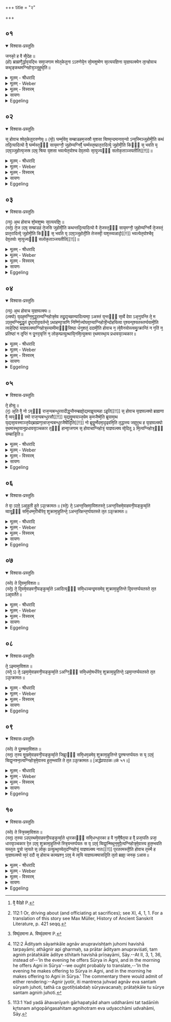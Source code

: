 +++
title = "२"

+++


## ०१


<details open><summary>विश्वास-प्रस्तुतिः</summary>

जनको᳘ ह वै व्वै᳘देहः॥  
(हो) ब्राह्मणै᳘र्द्धाव᳘यद्भिः समा᳘जगाम श्वेत᳘केतुना ऽऽरुणेये᳘न सो᳘मशुष्मेण सा᳘त्ययज्ञिना या᳘ज्ञवल्क्येन ता᳘न्होवाच कथ᳘ङ्कथमग्निहोत्र᳘ञ्जुहुथे᳘ति॥
</details>

<details><summary>मूलम् - श्रीधरादि</summary>

जनको᳘ ह वै व्वै᳘देहः॥  
(हो) ब्राह्मणै᳘र्द्धाव᳘यद्भिः समा᳘जगाम श्वेत᳘केतुना ऽऽरुणेये᳘न सो᳘मशुष्मेण सा᳘त्ययज्ञिना या᳘ज्ञवल्क्येन ता᳘न्होवाच कथ᳘ङ्कथमग्निहोत्र᳘ञ्जुहुथे᳘ति॥
</details>

<details><summary>मूलम् - Weber</summary>

जनको᳘ ह वै वै᳘देहो [^wbr_1] ॥  
ब्राह्मणै᳘र्धाव᳘यद्भिः समा᳘जगाम श्वेत᳘केतुनारुणेये᳘न सो᳘मशुष्मेण सा᳘त्ययज्ञिना या᳘ज्ञवल्क्येन ता᳘न्होवाच कथं᳘-कथमग्निहोत्रं᳘ जुहुथे᳘ति॥  

[^wbr_1]: वै᳘ वैदेहो P.
</details>

<details><summary>मूलम् - विस्वरम्</summary>

जनको ह वै वैदेहो ब्राह्मणैर्धावयद्भिः समाजगाम श्वेतकेतुना ऽऽरुणेयेन, सोमशुष्मेण सात्ययज्ञिना, याज्ञवल्क्येन, तान्होवाच कथं कथमग्निहोत्रं जुहुथेति ॥ १ ॥ 
</details>

<details><summary>सायणः</summary>

तथा अग्निहोत्रहोमे पूर्वोक्तयोराहुत्योरूर्ध्वगत्यादिविषयां विद्यां वक्तुं आख्यायिका प्रस्तूयते- **जनको ह वै वैदेह** इत्यादिना । 'धावयद्भिः' देशांतरादागतैः ब्राह्मणैः 'समाजगाम' संगतो बभूव । तान् ब्राह्मणानाह- **श्वेतकेतुने**ति । 'श्वेतुकेतुः' नामारुणेः पुत्रः । 'सोमशुष्मः' नाम सत्ययज्ञस्य पुत्रः कश्चित् । याज्ञवल्क्यस्तृतीयः । एवमेतैस्त्रिभिः संगतो जनकः अग्निहोत्रविषयं विचारं कृतवान् इत्याह- **तान् होवाचे**ति । 'तान्' श्वेतकेतुप्रमुखान् ब्राह्मणान् 'उवाच' उक्तवान् । हे ब्राह्मणाः ! यूयं केन प्रकारेण अग्निहोत्राख्यं होमं कुरुथ । तत्सर्वं ब्रूतेत्यर्थः ॥ १ ॥ 
</details>

<details><summary>Eggeling</summary>

1. Now, Janaka of Videha once met some Brāhmaṇas who were travelling about [^egg_352], to wit, Śvetaketu Āruṇeya, Somaśushma Sātyayajñi, and Yājñavalkya. He said to them, 'How do ye each of you perform the Agnihotra?'

[^egg_352]: 112:1 Or, driving about (and officiating at sacrifices); see XI, 4, 1, 1. For a translation of this story see Max Müller, History of Ancient Sanskrit Literature, p. 421 seqq.
</details>


## ०२


<details open><summary>विश्वास-प्रस्तुतिः</summary>

स᳘ होवाच श्वेत᳘केतुरारुणेयः᳘॥ 
(यो᳘) घर्म्मा᳘वेव᳘ सम्म्राडहम᳘जस्रौ य᳘शसा व्विष्य᳘न्दमानाव᳘न्यो ऽन्य᳘स्मिञ्जुहोमी᳘ति कथं तदि᳘त्यादित्यो वै᳘ घर्म्मस्त᳘ᳫँ᳘ साय᳘मग्नौ᳘ जुहोम्यग्निर्वै᳘ घर्म्मस्त᳘म्प्रात᳘रादित्ये᳘ जुहोमी᳘ति किᳫँ᳭ स᳘ भवति य᳘ ऽएव᳘ञ्जुहोत्य᳘जस्र ऽएव᳘ श्रिया य᳘शसा भवत्येत᳘योश्च देव᳘तयोः सा᳘युज्यᳫँ᳭ सलोक᳘ताञ्जयतीति[[!!]]॥
</details>

<details><summary>मूलम् - श्रीधरादि</summary>

स᳘ होवाच श्वेत᳘केतुरारुणेयः᳘॥ 
(यो᳘) घर्म्मा᳘वेव᳘ सम्म्राडहम᳘जस्रौ य᳘शसा व्विष्य᳘न्दमानाव᳘न्यो ऽन्य᳘स्मिञ्जुहोमी᳘ति कथं तदि᳘त्यादित्यो वै᳘ घर्म्मस्त᳘ᳫँ᳘ साय᳘मग्नौ᳘ जुहोम्यग्निर्वै᳘ घर्म्मस्त᳘म्प्रात᳘रादित्ये᳘ जुहोमी᳘ति किᳫँ᳭ स᳘ भवति य᳘ ऽएव᳘ञ्जुहोत्य᳘जस्र ऽएव᳘ श्रिया य᳘शसा भवत्येत᳘योश्च देव᳘तयोः सा᳘युज्यᳫँ᳭ सलोक᳘ताञ्जयतीति[[!!]]॥
</details>

<details><summary>मूलम् - Weber</summary>

स᳘ होवाच॥  
श्वेत᳘केतुरारुणेयो᳘ घर्मा᳘वेव᳘ सम्राडहम᳘जस्रौ य᳘शसा विष्य᳘न्दमानावॗन्योऽन्य᳘स्मिन्जुहोमी᳘ति [^wbr_2] कथं तदि᳘त्यादित्यो वै᳘ घर्मस्त᳘ᳫं᳘ साय᳘मग्नौ᳘ जुहोम्यग्निर्वै᳘ घर्मस्त᳘म् प्रात᳘रादित्ये᳘ जुहोमी᳘ति किᳫं स᳘ भवति य᳘ एवं᳘ जुहोत्य᳘जस्र एव᳘ श्रिया य᳘शसा भवत्येत᳘योश्च देव᳘तयोः सा᳘युज्यᳫं सलोक᳘तां जयती᳘ति॥  

[^wbr_2]: विष्पं᳘दमाना A. विष्यं᳘दमाना P.
</details>

<details><summary>मूलम् - विस्वरम्</summary>

स होवाच श्वेतकेतुरारुणेयः । घर्मावेव सम्राडहमजस्रौ यशसा विष्यंदमानावन्यो ऽन्यरिमन् जुहोमीति । कथं तदिति । आदित्यो वै घर्मः । तं सायमग्नौ जुहोमि । अग्निर्वै घर्मः । तं प्रातरादित्ये जुहोमीति । किं स भवति । य एवं जुहोतीति । अजस्र एव श्रिया यशसा भवति । एतयोश्च देवतयोः सायुज्यं सलोकतां जयतीति ॥ २ ॥ 
</details>

<details><summary>सायणः</summary>

तत्र प्रथमं श्वेतकेतुनोक्तं प्रतिवचनं दर्शयति- **स होवाचे**ति । **घर्मावेवे**त्यादि । श्वेतकेतुवाक्यम् । हे 'सम्राट्' जनक ! 'अजस्रौ' संततौ दीप्यमानौ 'यशसा' प्रकाशेन 'विष्यन्दमानौ' कृत्स्नं जगत् व्याप्नुवन्तौ प्रकाशयंतौ 'घर्मौ' अग्न्यादित्यावेव 'अन्यो ऽन्यस्मिन् जुहोमीति' । कथं तद्धवनमिति जनकेन पृष्ठे प्रतिवक्ति- **आदित्यो वै घर्म** इति । दीप्यमानत्वात् घर्म आदित्यः । “घृ क्षरणदीप्त्योः"- (धा. पा. जु. प. १४) इत्यस्मात् औणादिको मप्रत्ययः । तं घर्मशब्दाभिधेयं आदित्यं सायंकाले अग्नावनुप्रविष्टम् 'अहं जुहोमि' हविषा तर्पयामि । अथाग्निरपि घर्मः । स प्रातरादित्यमनुप्रविशति । तमग्निं प्रातःकाले 'आदित्ये' स्थितं हविषा प्रीणयामि । एवं विदुषो जुह्वतः प्रश्नपूर्वकं फलमाह- **किं स भवती**ति । यो यजमानः अन्यो ऽन्यस्मिन्नवस्थितौ घर्मशब्दाभिधेयौ अग्न्यादित्यौ कालद्वये जुहोति । 'सः' यजमानः किमात्मको भवतीत्यर्थः । **य एवमि**ति । 'श्रिया' लक्ष्म्या 'यशसा' कीर्त्या च 'अजस्रः' संततः 'एव भवति' । एतदैहिकं फलम् । देहावसाने तु एतयोरग्न्यादित्ययोर्देवतयोः 'सायुज्यं' सयुग्भावम् 'सलोकतां' समानलोकत्वं च 'जयति' प्राप्नोति ॥ २ ॥ 
</details>

<details><summary>Eggeling</summary>

2. Śvetaketu Āruṇeya replied, 'O great king, I make offering, in one another, to two heats, never-failing and overflowing with glory.'--'How is that?' asked the king.--'Well, Āditya (the sun) is heat: to him I make offering in Agni in the evening; and Agni, indeed, is heat: to him I make offering in the morning in Āditya [^egg_353].'--'What becomes of him who offers in this way?' asked the

[^egg_353]: 112:2 Ādityaṁ sāyaṁkāle agnāv anupravishṭaṁ juhomi havishā tarpayāmi; athāgnir api gharmaḥ, sa prātar ādityam anupraviśati, tam agniṁ prātaḥkāle āditye sthitaṁ havishā prīṇayāmi, Sāy.--At II, 3, 1, 36, instead of--'In the evening he offers Sūrya in Agni, and in the morning he offers Agni in Sūrya'--we ought probably to translate,--'In the evening he makes offering to Sūrya in Agni, and in the morning he makes offering to Agni in Sūrya.' The commentary there would admit of either rendering:--Agnir jyotir, iti mantreṇa juhvad agnāv eva santaṁ sūryaṁ juhoti, tathā ca gyotiḥśabdaḥ sūryavacanaḥ; prātaḥkāle tu sūrye santam agniṁ juhoti.

king.--'He verily becomes never-failing in prosperity and glory, and attains to 'the fellowship of those two deities, and to an abode in their world.'
</details>


## ०३


<details open><summary>विश्वास-प्रस्तुतिः</summary>

(त्य᳘) अ᳘थ होवाच शो᳘मशुष्मः सा᳘त्ययज्ञिः᳘॥  
(स्ते᳘) ते᳘ज ऽएव᳘ सम्म्राडहं ते᳘जसि जुहोमी᳘ति कथन्तदि᳘त्यादित्यो वै ते᳘जस्त᳘ᳫँ᳘ साय᳘मग्नौ᳘ जुहोम्यग्निर्वै ते᳘जस्तं᳘ प्रात᳘रादित्ये᳘ जुहोमी᳘ति किᳫँ᳭ स᳘ भवति य᳘ ऽएव᳘ञ्जुहोती᳘ति तेजस्वी᳘ यश᳘स्व्यन्नादो᳘[[!!]] भवत्येत᳘योश्चैव᳘ देव᳘तयोः सा᳘युज्यᳫँ᳭ सलोक᳘ताञ्जयतीति[[!!]]॥
</details>

<details><summary>मूलम् - श्रीधरादि</summary>

(त्य᳘) अ᳘थ होवाच शो᳘मशुष्मः सा᳘त्ययज्ञिः᳘॥  
(स्ते᳘) ते᳘ज ऽएव᳘ सम्म्राडहं ते᳘जसि जुहोमी᳘ति कथन्तदि᳘त्यादित्यो वै ते᳘जस्त᳘ᳫँ᳘ साय᳘मग्नौ᳘ जुहोम्यग्निर्वै ते᳘जस्तं᳘ प्रात᳘रादित्ये᳘ जुहोमी᳘ति किᳫँ᳭ स᳘ भवति य᳘ ऽएव᳘ञ्जुहोती᳘ति तेजस्वी᳘ यश᳘स्व्यन्नादो᳘[[!!]] भवत्येत᳘योश्चैव᳘ देव᳘तयोः सा᳘युज्यᳫँ᳭ सलोक᳘ताञ्जयतीति[[!!]]॥
</details>

<details><summary>मूलम् - Weber</summary>

अ᳘थ होवाच शो᳘मशुष्मः सा᳘त्ययज्ञिः॥  
ते᳘ज एव᳘ सम्राडहं ते᳘जसि जुहोमी᳘ति कथं तदि᳘त्यादित्यो वै ते᳘जस्त᳘ᳫं᳘ साय᳘मग्नौ᳘ जुहोम्यग्निर्वै ते᳘जस्त᳘म् प्रात᳘रादित्ये᳘ जुहोमी᳘ति किᳫं स᳘ भवति य᳘ एवं᳘ जुहोती᳘ति तेजस्वी᳘ यशस्व्य᳘न्नादो᳘ भवत्येत᳘योश्चैव᳘ देव᳘तयोः सा᳘युज्यᳫं सलोक᳘तां जयती᳘ति॥
</details>

<details><summary>मूलम् - विस्वरम्</summary>

अथ होवाच सोमशुष्मः सात्ययज्ञिः । तेज एव सम्राट् । अहं तेजसि जुहोमीति । कथं तदिति । आदित्यो वै तेजः । तं सायमग्नौ जुहोमि । अग्निर्वै तेजः । तं प्रातरादित्ये जुहोमीति । किं स भवति । य एवं जुहोतीति । तेजस्वी यशस्व्यन्नादो भवति । एतयोश्चैव देवतयोः सायुज्यं सलोकतां जयतीति ॥ ३ ॥ 
</details>

<details><summary>सायणः</summary>

एवं श्वेतकेतुना स्वाभिमतं अग्निहोत्रहोमस्वरूपमभिहितम् । अथ सोमशुष्मः स्वमतमुक्तवानिति दर्शयति- **अथ होवाचे**ति । 'अथशब्दः' आनंतर्ये । हे 'सम्राट् !' तेजोरूपमेव मदीयमग्निहोत्रम् । अतो ऽहमग्न्यादिस्ययोरुभयत्रानुगते 'तेजसि' तेजोरूपे जुहोमीति । कथं तदित्यादि पूर्ववत् योज्यम् ॥ ३ ॥ 
</details>

<details><summary>Eggeling</summary>

3. Then Somaśushma Sātyayajñi said, 'I, O king, make offering to light in light.'--'How is that?' asked the king.--'Well, Āditya is light: to him I make offering in Agni in the evening; and Agni, indeed, is light: to him I make offering in Āditya in the morning.'--'What becomes of him who offers in this way? He verily becomes lightsome, and glorious, and prosperous; and attains to the fellowship of those two deities, and to an abode in their world.'
</details>


## ०४


<details open><summary>विश्वास-प्रस्तुतिः</summary>

(त्य᳘) अ᳘थ होवाच या᳘ज्ञवल्क्यः॥  
(ल्क्यो) य᳘दह᳘मग्नि᳘मुद्ध᳘राम्यग्निहोत्र᳘मेव तदु᳘द्यच्छाम्यादित्यम्वा᳘ ऽअस्तं य᳘न्तᳫँ᳭ स᳘र्व्वे देवा ऽअ᳘नुयन्ति ते᳘ म ऽएत᳘मग्निमु᳘द्धृतं दृ᳘ष्ट्वोपा᳘वर्तन्ते᳘ ऽथाहम्पा᳘त्राणि निर्ण्णि᳘ज्योपवा᳘प्याग्निहोत्री᳘न्दोहयित्वा प᳘श्यन्प᳘श्यतस्तर्प्पयामी᳘ति त्वन्ने᳘दिष्ठं याज्ञवल्क्याग्निहोत्र᳘स्यामीमाᳫँ᳭सिष्ठा धेनुशतं᳘ ददामी᳘ति होवाच न᳘ त्वे᳘वैनयोस्त्वमु᳘त्क्रान्तिं न ग᳘तिं न᳘ प्रतिष्ठां न तृ᳘प्तिं न पु᳘नरा᳘वृत्तिं न᳘ लोक᳘म्प्रत्युत्थायि᳘नमि᳘त्युक्त्वा र᳘थमास्था᳘य प्रधावया᳘ञ्चकार॥
</details>

<details><summary>मूलम् - श्रीधरादि</summary>

(त्य᳘) अ᳘थ होवाच या᳘ज्ञवल्क्यः॥  
(ल्क्यो) य᳘दह᳘मग्नि᳘मुद्ध᳘राम्यग्निहोत्र᳘मेव तदु᳘द्यच्छाम्यादित्यम्वा᳘ ऽअस्तं य᳘न्तᳫँ᳭ स᳘र्व्वे देवा ऽअ᳘नुयन्ति ते᳘ म ऽएत᳘मग्निमु᳘द्धृतं दृ᳘ष्ट्वोपा᳘वर्तन्ते᳘ ऽथाहम्पा᳘त्राणि निर्ण्णि᳘ज्योपवा᳘प्याग्निहोत्री᳘न्दोहयित्वा प᳘श्यन्प᳘श्यतस्तर्प्पयामी᳘ति त्वन्ने᳘दिष्ठं याज्ञवल्क्याग्निहोत्र᳘स्यामीमाᳫँ᳭सिष्ठा धेनुशतं᳘ ददामी᳘ति होवाच न᳘ त्वे᳘वैनयोस्त्वमु᳘त्क्रान्तिं न ग᳘तिं न᳘ प्रतिष्ठां न तृ᳘प्तिं न पु᳘नरा᳘वृत्तिं न᳘ लोक᳘म्प्रत्युत्थायि᳘नमि᳘त्युक्त्वा र᳘थमास्था᳘य प्रधावया᳘ञ्चकार॥
</details>

<details><summary>मूलम् - Weber</summary>

अ᳘थ होवाच या᳘ज्ञवल्क्यः॥  
य᳘दह᳘मग्नि᳘मुद्ध᳘राम्यग्निहोत्र᳘मेव तदु᳘द्यछाम्यादित्यं वा᳘ अस्तं य᳘न्तᳫं स᳘र्वे देवा अ᳘नुयन्ति ते᳘ म एत᳘मग्निमु᳘द्धृतं दृॗष्ट्वोपा᳘वर्तन्ते᳘ऽथाहम् पा᳘त्राणि निर्णि᳘ज्योपवा᳘प्याग्निहोत्रीं᳘ दोहयित्वा प᳘श्यन्प᳘श्यतस्तर्पयामी᳘ति त्वं ने᳘दिष्ठं याज्ञवल्क्याग्निहोत्र᳘स्यामीमांसिष्ठा धेनुशतं᳘ ददामी᳘ति होवाच नॗ त्वेॗवैनयोस्त्वमु᳘त्क्रात्रिं न ग᳘तिं न᳘ प्रतिष्ठां न तृ᳘प्तिं न पु᳘नरा᳘वृत्तिं न᳘ लोक᳘म् प्रत्युत्थायि᳘नमि᳘त्युक्त्वा र᳘थमास्था᳘य प्रधावयां᳘ चकार॥
</details>

<details><summary>मूलम् - विस्वरम्</summary>

अथ होवाच याज्ञवल्क्यः । यदहमग्निहोत्रमुद्धरामि । अग्निहोत्रमेव तदुद्यच्छामि । आदित्यं वा अस्तं यंतं सर्वे देवा अनुयन्ति । ते म एतमग्निमुद्धृतं दृष्ट्वोपावर्तंते । अथाहं पात्राणि निर्णिज्योपवाप्याग्निहोत्रीं दोहयित्वा पश्यन् पश्यतस्तर्पयामीति । त्वं नेदिष्ठं याज्ञवल्क्याग्निहोत्रस्यामीमांसिष्ठाः । धेनुशतं ददामीति होवाच । न त्वेवैनयोस्त्वमुत्क्रांतिं न गतिं न प्रतिष्ठां न तृप्तिं न पुनरावृत्तिं न लोकं प्रत्युत्थायिनम्, इत्युक्त्वा रथमास्थाय प्रधावयांचकार ॥ ४ ॥ 
</details>

<details><summary>सायणः</summary>

अथ याज्ञवल्क्यः स्वमतमुक्तवानित्याह- **अथ होवाचे**ति । **यदहमि**त्यादि । हे जनक ! 'यत्' यदा आहवनीयमग्निं गार्हपत्यादहमुद्धरामि । तत्तदानीं 'कृत्स्नं' अंगोपांगसहितं 'अग्निहोत्रमेव' 'उद्यच्छामि' उद्गृह्णामि । एतदेवोद्यमनं प्रतिपादयति- **आदित्यं वा अस्तं यंतमि**त्यादिना । 'अस्तं' गच्छंतमादित्यं अन्ये 'सर्वे देवाः' 'अनुयन्ति' अनुगच्छंति । 'ते' सर्वे मदीयमेवमग्निमुद्धृतं 'दृष्ट्वा' नूनमसावग्निहोत्रं होष्यतीत्यभिप्रायेण पुनरावर्तंते । 'अथ' तेषु उपावृत्तेषु 'अहं पात्राणि' स्रुक्स्रुवादीनि 'निर्णिज्य' प्रक्षाल्य 'उपवाप्य' निधाय 'अग्निहोत्रीं' गां 'दोहयित्वा' 'पश्यन्' सन् तान् देवान् साक्षीकुर्वन् पश्यतस्तान् हविषा 'तर्पयामि' इत्येवं याज्ञवल्क्येन स्वाभिमते अग्निहोत्रस्वरूपे अभिहिते जनकेन यत् कृतम् तद्दर्शयति- हे याज्ञवल्क्य ! त्वं 'नेदिष्ठं' अन्तिकतमं अतिशयेन सम्यक् 'अग्निहोत्रस्य' स्वरूपं 'अमीमांसिष्ठाः' विचारितवानसि । "मान पूजायाम्" (धा. पा. भ्वा. प. ९९७) इत्यस्मात् "मान्बधदान् शान्भ्यः" (पा. सू. ३ । १ । ६) इति सन्, अभ्यासस्य च दीर्घत्वम् । "मानेर्जिज्ञासायाम्" (पा. सू. ३ । १ । ६ वा.) इति परिगणनात् विचारार्थता । हे याज्ञवल्क्य ! विदुषे तुभ्यं धेनूनां शतं पारितोषिकं 'ददामि' 'इति' खलु तदानीं जनकः 'उवाच' । एवं त्रिषु ब्राह्मणेषु स्वाभिमतमग्निहोत्ररूपमुक्तवत्सु जनकः स्वावगतं उत्क्रांतिगत्यादिकं याज्ञवल्क्यो ऽपि न जानातीत्यनुक्रामति- **न त्वेवैनयो**रिति । तुशब्दः पक्षं व्यावर्तयति । नैव 'अनयोः' अग्निहोत्राहुत्योर्याज्ञवल्क्य ! त्वं 'उत्क्रांतिं' उत्क्रमणरूपं जानासि । 'न गतिं' गमनम् । 'प्रतिष्ठां' अनयोरास्पदं न जानासि । तृप्तिस्तर्पणम् । 'पुनरावृत्तिः' पुनरावर्तनम् । प्रतिलक्ष्योस्थानशीलः प्रत्युत्थायी तादृशलोकं न जानासीति सर्वत्र संबंधः । एवमुक्त्वा 'रथमास्थाय' अनुरुह्य जनकः 'प्रधावयांचकार' स्वां पुरीं प्रतिजगामेत्यर्थः ॥ ४ ॥ 
</details>

<details><summary>Eggeling</summary>

4. Then Yājñavalkya said, 'When I take out the fire (from the Gārhapatya), it is the Agnihotra itself, I thereby raise [^egg_354] Now when Āditya (the sun) sets, all the gods follow him; and when they see that fire taken out by me, they turn back. Having then cleansed the (sacrificial) vessels, and deposited them (on the Vedi), and having milked the Agnihotra cow, I gladden them, when I see them, and when they see me.'--'Thou, O Yājñavalkya, hast inquired most closely into the nature of the Agnihotra,' said the king; 'I bestow a hundred cows on thee. But not even thou (knowest) either the uprising, or the progress, or the support, or the contentment, or the return, or the renascent world of those two (libations of the Agnihotra).' Thus saying, he mounted his car and drove away.

[^egg_354]: 113:1 Yad yadā āhavanīyaṁ gārhapatyād aham uddharāmi tat tadānīṁ kr̥tsnam aṅgopāṅgasahitam agnihotram eva udyacchāmi udvahāmi, Sāy.
</details>


## ०५


<details open><summary>विश्वास-प्रस्तुतिः</summary>

ते᳘ होचुः॥  
(र᳘) अ᳘ति वै᳘ नो ऽय᳘ᳫँ᳘ राज᳘न्यबन्धुरवादीद्ध᳘न्तैनम्ब्रह्मो᳘द्यमाह्व᳘यामहा ऽइ᳘ति[[!!]] स᳘ होवाच या᳘ज्ञवल्क्यो ब्राह्मणा वै᳘ व्वय᳘ᳫँ᳘ स्मो राज᳘न्यबन्धुरसौ[[!!]] य᳘द्यमु᳘म्वयञ्ज᳘येम क᳘मजैष्मे᳘ति ब्रूयामा᳘थ य᳘द्यसा᳘वस्माञ्ज᳘येद्ब्राह्मणा᳘न्राज᳘न्यबन्धुरजैषीदि᳘ति[[!!]] नो ब्रूयु᳘र्म्मेदमा᳘दृढ्वमि᳘ति त᳘द्धास्य जज्ञुर᳘थ ह या᳘ज्ञवल्क्यो र᳘थमास्था᳘यानुप्रधावया᳘ञ्चकार त᳘ᳫँ᳘ हान्वा᳘जगाम स᳘ होवाचाग्निहोत्रं᳘ याज्ञवल्क्य व्वे᳘दितू ३ मि᳘त्यग्निहोत्र᳘ᳫँ᳘ सम्म्राडि᳘ति॥
</details>

<details><summary>मूलम् - श्रीधरादि</summary>

ते᳘ होचुः॥  
(र᳘) अ᳘ति वै᳘ नो ऽय᳘ᳫँ᳘ राज᳘न्यबन्धुरवादीद्ध᳘न्तैनम्ब्रह्मो᳘द्यमाह्व᳘यामहा ऽइ᳘ति[[!!]] स᳘ होवाच या᳘ज्ञवल्क्यो ब्राह्मणा वै᳘ व्वय᳘ᳫँ᳘ स्मो राज᳘न्यबन्धुरसौ[[!!]] य᳘द्यमु᳘म्वयञ्ज᳘येम क᳘मजैष्मे᳘ति ब्रूयामा᳘थ य᳘द्यसा᳘वस्माञ्ज᳘येद्ब्राह्मणा᳘न्राज᳘न्यबन्धुरजैषीदि᳘ति[[!!]] नो ब्रूयु᳘र्म्मेदमा᳘दृढ्वमि᳘ति त᳘द्धास्य जज्ञुर᳘थ ह या᳘ज्ञवल्क्यो र᳘थमास्था᳘यानुप्रधावया᳘ञ्चकार त᳘ᳫँ᳘ हान्वा᳘जगाम स᳘ होवाचाग्निहोत्रं᳘ याज्ञवल्क्य व्वे᳘दितू ३ मि᳘त्यग्निहोत्र᳘ᳫँ᳘ सम्म्राडि᳘ति॥
</details>

<details><summary>मूलम् - Weber</summary>

ते᳘ होचुः॥  
अ᳘ति वै᳘ नोऽयं᳘ राजन्य᳘बन्धुरवादीद्ध᳘न्तैनम् ब्रह्मो᳘द्यमाह्व᳘यामहा इ᳘ति स᳘ होवाच या᳘ज्ञवल्क्यो ब्राह्मणा वै᳘ वय᳘ᳫं᳘ स्मो राजन्य᳘बन्धुरसौ य᳘द्यमुं᳘ वयं ज᳘येम क᳘मजैष्मे᳘ति ब्रूयामा᳘थ य᳘द्यसा᳘वस्मान्ज᳘येद्ब्राह्मणा᳘न्राजन्य᳘बन्धुरजैषीदि᳘ति नो ब्रूयुॗर्मेदमा᳘दृढ्वमि᳘ति त᳘द्धास्य जज्ञुर᳘थ ह या᳘ज्ञवल्क्यो र᳘थमास्ता᳘यानुप्रधावयां᳘ चकार त᳘ᳫं᳘ हान्वा᳘जगाम स᳘ होवाचाग्निहोत्रं᳘ याज्ञवल्क्य वे᳘दितू३मि᳘त्यग्निहोत्र᳘ᳫं᳘ सम्राडि᳘ति॥
</details>

<details><summary>मूलम् - विस्वरम्</summary>

ते होचुः- अति वै नो ऽयं राजन्यबंधुररवादीत् । हंत ! एनं ब्रह्मोद्यमाह्नयामहा इति । स होवाच याज्ञवल्क्यः- ब्राह्मणा वै वयं स्मः । राजन्यबंधुरसौ । यद्यमुं वयं जयेम; कमजैष्मेति ब्रूयाम । अथ यद्यसावस्मान् जयेत् । ब्राह्मणान् राजन्यबंधुरजैषीदिति नो ब्रूयुः । मेदमादृढ्वमिति । तद्धास्य जज्ञुः । अथ ह याज्ञवल्क्यो रथमास्थायानुप्रधावयांचकार । तं हान्वाजगाम । स होवाच । अग्निहोत्रं याज्ञवल्क्य वेदितू ३ मिति । अग्निहोत्रं सम्राडिति ॥ ५ ॥ 
</details>

<details><summary>सायणः</summary>

एवमुक्त्वा यानमारुह्य निर्गते राजनि क्रुद्धा ब्राह्मणाः किं कृतवंत ? इत्याह- **ते होचुरि**त्यादिना । निकृष्टो राजन्यः 'राजन्यबंधुः' । क्रोधवशात् तस्य निकृष्टत्वारोपः । 'अयं' 'राजन्यबंधुः' 'नः' अस्माकं यज्ञं 'अत्यवादीत्' अस्मत्तः अतिशयेनोक्तवान् । 'हंत' इति खेदे । 'एनं' राजन्यबंधुम् । 'ब्रह्मोद्यं' ब्रह्मविषये वादं कर्तुं 'आह्वयामहै' । तत्र चायं पराजितो भविष्यतीत्यभिप्रायः । **स होवाचे**त्यादि । तेषां मध्ये 'सः' खलु 'याज्ञवल्क्यः उवाच' उक्तवान् । वयं ब्राह्मणाः खलु भवामः । 'असौ' जनकः क्षत्त्रियः । 'यदि अमुं' जनकं ब्रह्मोद्येन 'वयं जयेम' । तर्हि 'कं' पुरुषं 'अजैष्मेति ब्रूयाम' । वर्णतो निकृष्टत्वादसौ अस्माभिर्जेतुमनर्ह इत्यर्थः । 'यदि' चासौ जनक एवास्मान् 'जयेत्' । तदा 'राजन्यबन्धुः' क्षत्त्रियः 'ब्राह्मणान् अजैषीत्' 'इति नः' अस्माकं 'अयशः' सर्वे जना ब्रूयुरित्यर्थः । अतः 'इदं' ब्रह्मोद्याह्वानं 'मा आदृढ्वं' नाद्रियध्वमित्यर्थः । कथं तर्हि राजन्यबंधुनोक्तं अर्थजातं वयं जानीम इति विचार्य तत्कारणं ऋषयो दृष्टवंत इत्याह-**तद्धास्ये**ति । अस्योक्तस्यार्थजातस्यावगमनकारणं ज्ञातवंत इत्यर्थः । तदेव प्रदर्श्यते- **अथ ह याज्ञवल्क्य** इति । 'अथ' एवंविचारानंतरमेव 'याज्ञवल्क्यः' महर्षिः स्वकीयं रथमारुह्य 'अनुप्रधावयांचकार' शीघ्रमनुजगाम । 'तं' जनकं 'अन्वाजगाम' तं 'जनकं' अन्वाजगाम' अनुप्राप । 'सः' च गत्वा आगतं याज्ञवल्क्यं दृष्ट्वा च उक्तवान् । हे याज्ञवल्क्य ! किमग्निहोत्रं 'वेदितुं' ज्ञातुं आगतो ऽसीति । प्रश्नार्थे वाक्यस्य टेः प्लुतः । हे 'सम्राट् !' अग्निहोत्रं' वेदितुं आगतो ऽस्मीति याज्ञवल्क्यस्य प्रतिवचनम् ॥ ५ ॥ 
</details>

<details><summary>Eggeling</summary>

5. They said, 'Surely, this fellow of a Rājanya has outtalked us: come, let us challenge him to

a theological disputation!' Yājñavalkya said, 'We are Brāhmaṇas, and he is a Rājanya: if we were to vanquish him, whom should we say we had vanquished? But if he were to vanquish us, people would say of us that a Rājanya had vanquished Brāhmaṇas: do not think of this!' They approved of his words. But Yājñavalkya, mounting his car, drove after (the king). He overtook him, and he (the king) said, 'Is it to know the Agnihotra, Yājñavalkya?'--'The Agnihotra, O king!' he replied.
</details>


## ०६


<details open><summary>विश्वास-प्रस्तुतिः</summary>

ते वा᳘ ऽएते᳘ ऽआ᳘हुती हुते ऽउ᳘त्क्रामतः॥ 
(स्ते᳘) ते᳘ ऽअन्त᳘रिक्षमा᳘विशतस्ते᳘ ऽअन्त᳘रिक्षमे᳘वाहवनी᳘यङ्कुर्व्वा᳘ते व्वायु᳘ᳫँ᳘ समि᳘धम्म᳘रीचीरेव᳘ शुक्रामा᳘हुतिन्ते᳘ ऽअन्त᳘रिक्षन्त᳘र्प्पयतस्ते त᳘त ऽउ᳘त्क्रामतः॥
</details>

<details><summary>मूलम् - श्रीधरादि</summary>

ते वा᳘ ऽएते᳘ ऽआ᳘हुती हुते ऽउ᳘त्क्रामतः॥ 
(स्ते᳘) ते᳘ ऽअन्त᳘रिक्षमा᳘विशतस्ते᳘ ऽअन्त᳘रिक्षमे᳘वाहवनी᳘यङ्कुर्व्वा᳘ते व्वायु᳘ᳫँ᳘ समि᳘धम्म᳘रीचीरेव᳘ शुक्रामा᳘हुतिन्ते᳘ ऽअन्त᳘रिक्षन्त᳘र्प्पयतस्ते त᳘त ऽउ᳘त्क्रामतः॥
</details>

<details><summary>मूलम् - Weber</summary>

ते वा᳘ एते᳟॥  
आ᳘हुती हुते उ᳘त्क्रामतः ते᳘ अन्त᳘रिक्षमा᳘विशतस्ते᳘ अन्त᳘रिक्षमेॗवाहवनी᳘यं कुर्वा᳘ते वायु᳘ᳫं᳘ समि᳘धम् म᳘रीचीरेव᳘ शुक्रामा᳘हुतिं ते᳘ अन्त᳘रिक्षं तर्पयतस्ते त᳘त उ᳘त्क्रामतः॥
</details>

<details><summary>मूलम् - विस्वरम्</summary>

ते वा एते आहुती हुते उत्क्रामतः । ते अंतरिक्षमाविशतः । ते अंतरिक्षमेवाहवनीयं कुर्वाते । वायुं समिधम् । मरीचीरेव शुक्रामाहुतिम् । ते अंतरिक्षं तर्पयतः । ते तत उत्क्रामतः ॥ ६ ॥ 
</details>

<details><summary>सायणः</summary>

अथ जनकः प्राक् अज्ञातत्वेन आत्मना उपन्यस्तान् उत्क्रांत्यादीन् तस्मै याज्ञवल्क्याय कथयति- **ते वा एते** इति । 'ते' त्वया उक्ते 'एते' सायंप्रातःकालीने अग्निहोत्राहुती 'हुते' अग्नौ प्रक्षिप्ते सत्यौ 'उत्क्रामतः' ऊर्ध्वं गच्छतः । 'ते अंतरिक्षं' लोकं 'आविशतः' प्रविशतः । अनंतरं 'ते' आहुती अंतरिक्षलोकमेव आहवनीयाग्निं 'कुर्वाते' । अंतरिक्षलोकस्याहवनीयत्वे तत्र यो वायुः तं 'वायुं' समिद्रूपेण कुरुतः । तथा मरीचयः सूर्यरश्मयः । ता एव 'शुक्रां' निर्मलां 'आहुतिं' कुरुतः । एवंभूताः 'ते' आहुती 'अन्तरिक्षं' लोकं 'तर्पयतः' । तस्मादन्तरिक्षात् 'ते' आहुती 'उत्क्रामतः' निष्क्रामतः ऊर्ध्वं गच्छतः ॥ ६ ॥ 
</details>

<details><summary>Eggeling</summary>

6. ‘Well, those two libations, when offered, rise upwards: they enter the air, and make the air their offering-fire, the wind their fuel, the sun-motes their pure libation: they satiate the air, and rise upwards therefrom.
</details>


## ०७


<details open><summary>विश्वास-प्रस्तुतिः</summary>

(स्ते) ते दि᳘वमा᳘विशतः॥  
(स्ते᳘) ते᳘ दि᳘वमे᳘वाहवनी᳘यङ्कुर्व्वा᳘ते ऽआदित्य᳘ᳫँ᳘ समि᳘धञ्चन्द्र᳘मसमेव᳘ शुक्रामा᳘हुतिन्ते दि᳘वन्तर्प्पयतस्ते त᳘त ऽआ᳘वर्तेते॥
</details>

<details><summary>मूलम् - श्रीधरादि</summary>

(स्ते) ते दि᳘वमा᳘विशतः॥  
(स्ते᳘) ते᳘ दि᳘वमे᳘वाहवनी᳘यङ्कुर्व्वा᳘ते ऽआदित्य᳘ᳫँ᳘ समि᳘धञ्चन्द्र᳘मसमेव᳘ शुक्रामा᳘हुतिन्ते दि᳘वन्तर्प्पयतस्ते त᳘त ऽआ᳘वर्तेते॥
</details>

<details><summary>मूलम् - Weber</summary>

ते दि᳘वमा᳘विशतः॥  
ते दि᳘वमेॗवाहवनी᳘यं कुर्वा᳘ते आदित्य᳘ᳫं᳘ समि᳘धं चन्द्र᳘मसमेव᳘ शुक्रामा᳘हुतिं ते दि᳘वं तर्पयतस्ते त᳘त आ᳘वर्तेते॥
</details>

<details><summary>मूलम् - विस्वरम्</summary>

ते दिवमाविशतः । ते दिवमेवाहवनीयं कुर्वाते । आदित्यं समिधम् । चन्द्रमसमेव शुक्रामाहुतिम् । ते दिवं तर्पयतः । ते तत आवर्तेते ॥ ७ ॥ 
</details>

<details><summary>सायणः</summary>

उत्क्रम्य च ‘ते’ आहुती 'दिवं' द्युलोकं स्वर्गाख्यं 'आविशतः' । **ते दिवमेवे**त्यादि । पूर्वेण समानार्थम् । अत्रोत्क्रामत इति उत्क्रांतिरुक्ता । अंतरिक्षमाविशत इति गतिरुक्ता । अंतरिक्षमेवाहवनीयं कुर्वाते इत्यादिना प्रतिष्ठा उक्ता । अंतरिक्षं तर्पयत इति तृप्तिः । अथ पुनरावृत्तिं कथयति । द्युलोकस्य प्रीणनानंतरं ततस्तस्मात् द्युलोकात् 'ते' आहुती 'आवर्तेते' ॥ ७ ॥ 
</details>

<details><summary>Eggeling</summary>

7. ‘They enter the sky, and make the sky their offering-fire, the sun their fuel, and the moon their pure libation: they satiate the sky, and return from there.
</details>


## ०८


<details open><summary>विश्वास-प्रस्तुतिः</summary>

ते᳘ ऽइमामा᳘विशतः॥  
(स्ते᳘ ऽ) ते᳘ ऽइमा᳘मे᳘वाहवनी᳘यङ्कुर्व्वा᳘ते ऽअग्नि᳘ᳫँ᳘ समि᳘धमो᳘षधीरेव᳘ शुक्रामा᳘हुतिन्ते᳘ ऽइमा᳘न्तर्प्पयतस्ते त᳘त ऽउ᳘त्क्रामतः॥
</details>

<details><summary>मूलम् - श्रीधरादि</summary>

ते᳘ ऽइमामा᳘विशतः॥  
(स्ते᳘ ऽ) ते᳘ ऽइमा᳘मे᳘वाहवनी᳘यङ्कुर्व्वा᳘ते ऽअग्नि᳘ᳫँ᳘ समि᳘धमो᳘षधीरेव᳘ शुक्रामा᳘हुतिन्ते᳘ ऽइमा᳘न्तर्प्पयतस्ते त᳘त ऽउ᳘त्क्रामतः॥
</details>

<details><summary>मूलम् - Weber</summary>

ते᳘ इमामा᳘विशतः॥  
ते᳘ इमा᳘मेॗवाहवनी᳘यं कुर्वा᳘ते अग्नि᳘ᳫं᳘ समि᳘धमो᳘षधीरेव᳘ शुक्रामा᳘हुतिं ते᳘ इमां᳘ तर्पयतस्ते त᳘त उ᳘त्क्रामतः॥
</details>

<details><summary>मूलम् - विस्वरम्</summary>

ते इमामाविशतः । ते इमामेवाहवनीयं कुर्वाते । अग्निं समिधम् । ओषधीरेव शुक्रामाहुतिम् । ते इमां तर्पयतः । ते तत उत्क्रामतः ॥ ८ ॥ 
</details>

<details><summary>सायणः</summary>

आवर्तमाने च ते 'इमां' पृथिवीं 'आविशतः' । **ते इमामेवाहवनीयं कुर्वाते** इत्यादि व्याख्यातप्रायम् । भूमिरेवाहवनीयो ऽग्निः । तदधिष्ठाता अग्निरेव समित् । तत्रत्या औषधय एव शुक्रा शुक्ला आहुतिः । ईदृशी 'ते' आहुती 'इमां' पृथिवीं 'तपर्यतः' ततस्तस्याः पृथिव्याः सकाशात् 'ते' आहुती 'उत्क्रामतः' ॥ ८ ॥ 
</details>

<details><summary>Eggeling</summary>

8. ‘They enter this (earth), and make this (earth) their offering-fire, the fire their fuel, and the herbs their pure libation: they satiate this (earth), and rise upwards therefrom.
</details>


## ०९


<details open><summary>विश्वास-प्रस्तुतिः</summary>

(स्ते) ते पु᳘रुषमा᳘विशतः॥  
(स्त᳘) त᳘स्य मु᳘खमे᳘वाहवनी᳘यङ्कुर्व्वा᳘ते जिह्वा᳘ᳫँ᳘ समि᳘धम᳘न्नमेव᳘ शुक्रामा᳘हुतिन्ते पु᳘रुषन्तर्प्पयतः स य᳘ ऽएवं᳘ व्विद्वा᳘नश्ना᳘त्यग्निहोत्र᳘मे᳘वास्य हुत᳘म्भवति ते त᳘त ऽउ᳘त्क्रामतः॥ [अर्द्धप्रपाठकः॥कं ५१॥]
</details>

<details><summary>मूलम् - श्रीधरादि</summary>

(स्ते) ते पु᳘रुषमा᳘विशतः॥  
(स्त᳘) त᳘स्य मु᳘खमे᳘वाहवनी᳘यङ्कुर्व्वा᳘ते जिह्वा᳘ᳫँ᳘ समि᳘धम᳘न्नमेव᳘ शुक्रामा᳘हुतिन्ते पु᳘रुषन्तर्प्पयतः स य᳘ ऽएवं᳘ व्विद्वा᳘नश्ना᳘त्यग्निहोत्र᳘मे᳘वास्य हुत᳘म्भवति ते त᳘त ऽउ᳘त्क्रामतः॥ [अर्द्धप्रपाठकः॥कं ५१॥]
</details>

<details><summary>मूलम् - Weber</summary>

ते पु᳘रुषमा᳘विशतः॥  
त᳘स्य मु᳘खमेॗवाहवनी᳘यं कुर्वा᳘ते जिह्वा᳘ᳫं᳘ समि᳘धम᳘न्नमेव᳘ शुक्रामा᳘हुतिं ते पु᳘रुषं तर्पयतः स य᳘ एवं᳘ विद्वा᳘नश्ना᳘त्यग्निहोत्र᳘मेॗवास्य हुत᳘म् भवति ते त᳘त उ᳘त्क्रामतः॥
</details>

<details><summary>मूलम् - विस्वरम्</summary>

ते पुरुषमाविशतः । तस्य मुखमेवाहवनीयं कुर्वाते । जिह्वां समिधम् । अन्नमेव शुक्रामाहुतिम् । ते पुरुषं तर्पयतः । स य एवं विद्वानश्नाति । अग्निहोत्रमेवास्य हुतं भवति । ते तत उत्क्रामतः ॥ ९ ॥ 
</details>

<details><summary>सायणः</summary>

उत्क्रम्य च 'ते' पुरुषं प्रविशतः । 'तस्य' मुखमेवाहवनीयो ऽग्निः । जिह्वैव समित् । तेन भुज्यमानमन्नमेव शुक्रा शुद्धा आहुतिः । एतद्वेदनस्यावांतरफलमाह- **स य एवं विद्वानि**ति । एवमनेन प्रकारेण मुखादेरावहनीयादिरूपतां जानन् 'अश्नाति' । 'अस्य' पुरुषस्य तत्सर्वमग्निहोत्रात्मकमेव 'हुतं' भवति । ते तत उत्क्रामत इत्यादि । 'ततः' पुरुषात् 'ते' आहुती 'उत्क्रामतः' ॥ ९ ॥ 
</details>

<details><summary>Eggeling</summary>

9. ‘They enter man, and make his mouth their offering-fire, his tongue their fuel, and food their pure libation: they satiate man; and, verily, for him who, knowing this, eats food the Agnihotra comes to be offered. They rise upwards from there.
</details>


## १०


<details open><summary>विश्वास-प्रस्तुतिः</summary>

(स्ते) ते स्त्रि᳘यमा᳘विशतः॥  
(स्त᳘) त᳘स्या ऽउप᳘स्थमे᳘वाहवनी᳘यङ्कुर्व्वा᳘ते धा᳘रकाᳫँ᳭ समि᳘धन्धा᳘रका ह वै ना᳘मै᳘षैत᳘या ह वै᳘ प्रजा᳘पतिः प्रजा᳘ धारया᳘ञ्चकार रे᳘त ऽएव᳘ शुक्रामा᳘हुतिन्ते स्त्रि᳘यन्तर्प्पयतः स य᳘ ऽएवं᳘ व्विद्वा᳘न्मिथुन᳘मुपै᳘त्यग्निहोत्र᳘मे᳘वास्य हुत᳘म्भवति यस्त᳘तः पु᳘त्रो जा᳘यते स᳘ लोकः᳘ प्रत्युत्था᳘य्येत᳘दग्निहोत्रं᳘ याज्ञवल्क्य नातः[[!!]] प᳘रतरमस्ती᳘ति होवाच त᳘स्मै ह या᳘ज्ञवल्क्यो व्व᳘रं ददौ स᳘ होवाच कामप्रश्न᳘ ऽएव᳘ मे त्व᳘यि याज्ञवल्क्यासदि᳘ति त᳘तो ब्रह्मा᳘ जनक᳘ ऽआस॥
</details>

<details><summary>मूलम् - श्रीधरादि</summary>

(स्ते) ते स्त्रि᳘यमा᳘विशतः॥  
(स्त᳘) त᳘स्या ऽउप᳘स्थमे᳘वाहवनी᳘यङ्कुर्व्वा᳘ते धा᳘रकाᳫँ᳭ समि᳘धन्धा᳘रका ह वै ना᳘मै᳘षैत᳘या ह वै᳘ प्रजा᳘पतिः प्रजा᳘ धारया᳘ञ्चकार रे᳘त ऽएव᳘ शुक्रामा᳘हुतिन्ते स्त्रि᳘यन्तर्प्पयतः स य᳘ ऽएवं᳘ व्विद्वा᳘न्मिथुन᳘मुपै᳘त्यग्निहोत्र᳘मे᳘वास्य हुत᳘म्भवति यस्त᳘तः पु᳘त्रो जा᳘यते स᳘ लोकः᳘ प्रत्युत्था᳘य्येत᳘दग्निहोत्रं᳘ याज्ञवल्क्य नातः[[!!]] प᳘रतरमस्ती᳘ति होवाच त᳘स्मै ह या᳘ज्ञवल्क्यो व्व᳘रं ददौ स᳘ होवाच कामप्रश्न᳘ ऽएव᳘ मे त्व᳘यि याज्ञवल्क्यासदि᳘ति त᳘तो ब्रह्मा᳘ जनक᳘ ऽआस॥
</details>

<details><summary>मूलम् - Weber</summary>

ते स्त्रि᳘यमा᳘विशतः॥  
त᳘स्या उप᳘स्थमेॗवाहवनी᳘यं कुर्वा᳘ते धा᳘रकाᳫं समि᳘धं धा᳘रका ह वै ना᳘मैॗषैत᳘या ह वै᳘ प्रजा᳘पतिः प्रजा᳘ धारयां᳘ चकार रे᳘त एव᳘ शुक्रामा᳘हुतिं ते स्त्रि᳘यं तर्पयतः स य᳘ एवं᳘ विद्वा᳘न्मिथुन᳘मुपै᳘त्यग्निहोत्र᳘मेॗवास्य हुत᳘म् भवति यस्त᳘तः पुत्रो जा᳘यते स᳘ लोकः᳘ प्रत्युत्थाॗय्येत᳘दग्निहोत्रं᳘ याज्ञवल्क्य ना᳘तः प᳘रमस्ती᳘ति होवाच त᳘स्मै ह या᳘ज्ञवल्क्यो व᳘रं ददौ स᳘ होवाच कामप्रश्न᳘ एव᳘ मे त्व᳘यि याज्ञवल्क्यासदि᳘ति त᳘तो ब्रह्मा᳘ जनक᳘ आस॥
</details>

<details><summary>मूलम् - विस्वरम्</summary>

ते स्त्रियमाविशतः । तस्या उपस्थमेवाहवनीयं कुर्वाते । धारकां समिधम् । धारका ह वै नामैषा । एतया ह वै प्रजापतिः प्रजा धारयांचकार । रेत एव शुक्रामाहुतिम् । ते स्त्रियं तर्पयतः । स य एवं विद्वान् मिथुनमुपैति । अग्निहोत्रमेवास्य हुतं भवति । यस्ततः पुत्रो जायते । स लोकः प्रत्युत्थायी । एतदग्निहोत्रं याज्ञवल्क्य ! नातः परतरमस्ति, इति होवाच । तस्मै ह याज्ञवल्क्यो वरं ददौ । स होवाच- कामप्रश्न एव मे त्वयि याज्ञवल्क्यासदिति । ततो ब्रह्मा जनक आस ॥ १० ॥ 
</details>

<details><summary>सायणः</summary>

'ते स्त्रियमाविशतः' । तत्राप्याहवनीयादीन् संपादयति- **तस्या उपस्थमेवे**ति । स्त्रीसंबंधि यत्प्रजननं स आहवनीयो ऽग्निः । ‘धारकां समिधम्' इति । तस्य प्रजननस्य या धारका श्रोणिः ताम् 'समिधं कुर्वाते' । धारकाख्यां निर्ब्रूते- **धारका ह वा** इति । एतया खलु श्रोण्या पुरा प्रजापतिः 'प्रजा धारयांचकार' धारितवान् । अतः अस्याः धारयत्यनयेति व्युत्पत्त्या धारकेति नाम संपन्नम् । तस्मिन्नुपस्थरूपे आहवनीये ऽग्नौ रेत एव 'शुक्रा' निर्मला 'आहुतिः' एवं ते अग्निहोत्राहुती स्त्रियामाविश्य तां 'स्त्रियं तर्पयतः' प्रीणयतः । एतद्वेदनस्य फलमाह- **स य एवं विद्वानि**ति । उपस्थादेराहवनीयादिरूपतां 'विद्वान्' जानन् यः 'मिथुनमुपैति' स्त्रियमुपगच्छति । 'अस्य' तदग्निहोत्रमेव 'हुतं भवति' । ततस्तस्याः स्त्रियाः सकाशात् 'यः पुत्रो जायते' 'सः' प्रत्युत्थानशीलो लोकः । एतेन तं लोकं प्रत्युत्थायिनमिति प्रागुक्तमतिदिष्टं भवति । एवं जनकः स्वाभिमतं अग्निहोत्राहुत्योरुत्क्रांत्यादिकं प्रतिपाद्य उपसंहरति- **एतदग्निहोत्रमि**ति । अस्मदुक्तप्रकारेणानुसंधीयमानं एतदेवाग्निहोत्रं कर्म । हे याज्ञवल्क्य ! अतो ऽस्मात् 'परतरम्' अधिकं 'नास्तीति होवाच' एवं जनकेन अग्निहोत्रस्वरूपविशेषे कथिते सति 'तस्मै' जनकाय 'याज्ञवल्क्यः' महर्षिः तुष्टः सन् 'वरं ददौ' । जनकः स्वाभिमतं वरं प्रार्थयते- **स होवाचे**ति । हे याज्ञवल्क्य ! 'त्वयि' मम ' कामप्रश्नः' एव 'यथाकामं' प्रश्नः 'एवासत्' भवति । प्रष्टव्याप्रष्टव्यविभागो मा भूदित्यर्थः । 'ततः' याज्ञवल्क्यवरप्रदानादनन्तरं 'सः' जनकः 'ब्रह्मा' ब्रह्मिष्ठः संबभूव ॥ १० ॥ 

इति श्रीसायणाचार्यविरचिते माधवीये वेदार्थप्रकाशे माध्यंदिनीयशतपथब्राह्मणभाष्ये एकादशकांडे षष्ठे ऽध्याये द्वितीयं ब्राह्मणम् ॥ (११ । ६ । २) ॥ 
</details>

<details><summary>Eggeling</summary>

10. 'They enter woman, and make her lap their offering-fire, her womb the fuel,--for that (womb) is called the bearer, because by it Prajāpati bore creatures,--and the seed their pure libation: they satiate woman; and, verily, for him who, knowing this, approaches his mate, the Agnihotra comes to

be offered. The son who is born therefrom is the renascent world: this is the Agnihotra, Yājñavalkya, there is nothing higher than this.' Thus he spoke; and Yājñavalkya granted him a boon. He said, 'Let mine be the (privilege of) asking questions of thee when I list, Yājñavalkya!' Thenceforth Janaka was a Brahman.
</details>

